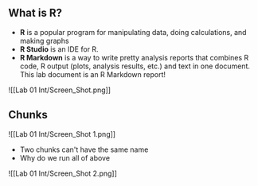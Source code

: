 ## What is R?

- **R** is a popular program for manipulating data, doing calculations, and making graphs
- **R Studio** is an IDE for R.
- **R Markdown** is a way to write pretty analysis reports that combines R code, R output (plots, analysis results, etc.) and text in one document. This lab document is an R Markdown report!

![[Lab 01 Int/Screen_Shot.png]]

## Chunks

![[Lab 01 Int/Screen_Shot 1.png]]

- Two chunks can't have the same name
- Why do we run all of above

![[Lab 01 Int/Screen_Shot 2.png]]